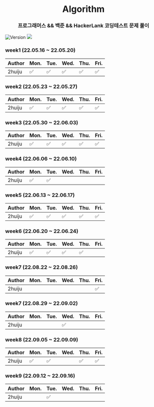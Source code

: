 <h1 align="center"> Algorithm </h1>
<h3 align="center"> 프로그래머스 && 백준 && HackerLank 코딩테스트 문제 풀이</h3>
<p>
  <img alt="Version" src="https://img.shields.io/badge/version-1.0-blue.svg?cacheSeconds=2592000" />
  <a href="https://github.com/2huiju/programmers" target="_blank"> </a>
  <a href="https://hits.seeyoufarm.com"><img src="https://hits.seeyoufarm.com/api/count/incr/badge.svg?url=https%3A%2F%2Fgithub.com%2F2huiju%2Fprogrammers&count_bg=%23FF963B&title_bg=%23555555&icon=instacart.svg&icon_color=%23FF9420&title=hits&edge_flat=false"/></a>
</p>

### week1 (22.05.16 ~ 22.05.20)

| Author | Mon.               | Tue.               | Wed.               | Thu.               | Fri.               |
| ------ | ------------------ | ------------------ | ------------------ | ------------------ | ------------------ |
| 2huiju | :white_check_mark: | :white_check_mark: | :white_check_mark: | :white_check_mark: | :white_check_mark: |

### week2 (22.05.23 ~ 22.05.27)

| Author | Mon.               | Tue.               | Wed.               | Thu.               | Fri.               |
| ------ | ------------------ | ------------------ | ------------------ | ------------------ | ------------------ |
| 2huiju | :white_check_mark: | :white_check_mark: | :white_check_mark: | :white_check_mark: | :white_check_mark: |

### week3 (22.05.30 ~ 22.06.03)

| Author | Mon.               | Tue.               | Wed.               | Thu.               | Fri.               |
| ------ | ------------------ | ------------------ | ------------------ | ------------------ | ------------------ |
| 2huiju | :white_check_mark: | :white_check_mark: | :white_check_mark: | :white_check_mark: | :white_check_mark: |

### week4 (22.06.06 ~ 22.06.10)

| Author | Mon.               | Tue.               | Wed. | Thu. | Fri. |
| ------ | ------------------ | ------------------ | ---- | ---- | ---- |
| 2huiju | :white_check_mark: | :white_check_mark: |      |      |      |

### week5 (22.06.13 ~ 22.06.17)

| Author | Mon.               | Tue.               | Wed.               | Thu.               | Fri.               |
| ------ | ------------------ | ------------------ | ------------------ | ------------------ | ------------------ |
| 2huiju | :white_check_mark: | :white_check_mark: | :white_check_mark: | :white_check_mark: | :white_check_mark: |

### week6 (22.06.20 ~ 22.06.24)

| Author | Mon.               | Tue.               | Wed.               | Thu.               | Fri. |
| ------ | ------------------ | ------------------ | ------------------ | ------------------ | ---- |
| 2huiju | :white_check_mark: | :white_check_mark: | :white_check_mark: | :white_check_mark: |      |

### week7 (22.08.22 ~ 22.08.26)

| Author | Mon. | Tue. | Wed. | Thu. | Fri.               |
| ------ | ---- | ---- | ---- | ---- | ------------------ |
| 2huiju |      |      |      |      | :white_check_mark: |

### week7 (22.08.29 ~ 22.09.02)

| Author | Mon. | Tue. | Wed.               | Thu. | Fri. |
| ------ | ---- | ---- | ------------------ | ---- | ---- |
| 2huiju |      |      | :white_check_mark: |      |      |

### week8 (22.09.05 ~ 22.09.09)

| Author | Mon.               | Tue.               | Wed. | Thu.               | Fri.               |
| ------ | ------------------ | ------------------ | ---- | ------------------ | ------------------ |
| 2huiju | :white_check_mark: | :white_check_mark: |      | :white_check_mark: | :white_check_mark: |

### week9 (22.09.12 ~ 22.09.16)

| Author | Mon. | Tue.               | Wed. | Thu. | Fri. |
| ------ | ---- | ------------------ | ---- | ---- | ---- |
| 2huiju |      | :white_check_mark: |      |      |      |
